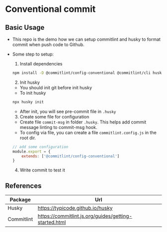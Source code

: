 # Conventional commit

## Basic Usage

- This repo is the demo how we can setup commitlint and husky to format commit when push code to Github.

- Some step to setup:
    
    1. Install dependencies
    ```bash
    npm install -D @commitlint/config-conventional @commitlint/cli husky
    ```
    2. Init husky
    - You should init git before init husky
    - To init husky
    ```bash
    npx husky init
    ```
    - After init, you will see pre-commit file in `.husky`

    3. Create some file for configuration
    - Create file `commit-msg` in folder `.husky`. This helps add commit message linting to commit-msg hook.
    - To config via file, you can create a file `commitlint.config.js` in the root dir.
    ```js
    // add some configuration
    module.export = {
        extends: ['@commitlint/config-conventional']
    }
    ```

    4. Write commit to test it

## References
| Package             | Url                                                                |
| ----------------- | ------------------------------------------------------------------ |
| Husky | https://typicode.github.io/husky |
| Commitlint | https://commitlint.js.org/guides/getting-started.html |
